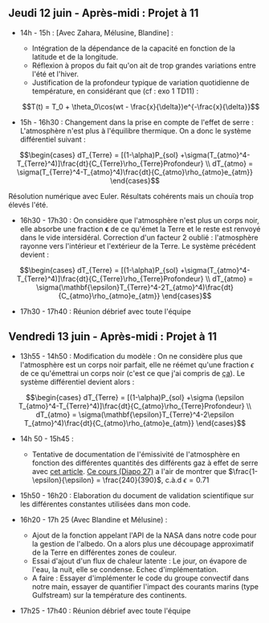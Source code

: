 [comment]: <> (Si la compilation de ce fichier ne fonctionne pas, vous pouvez le retrouver en ligne directement sur cette page Github : https://github.com/Babou-69/Carnet-de-suivi/blob/main/Carnet%20de%20suivi%2013%20juin.md)

## **Jeudi 12 juin - Après-midi : Projet à 11**
* 14h - 15h : [Avec Zahara, Mélusine, Blandine] : 
  * Intégration de la dépendance de la capacité en fonction de la latitude et de la longitude. 
  * Réflexion à propos du fait qu'on ait de trop grandes variations entre l'été et l'hiver.
  * Justification de la profondeur typique de variation quotidienne de température, en considérant que (cf : exo 1 TD11) : 
  
  $$T(t) = T_0 + \theta_0\cos(wt - \frac{x}{\delta})e^{-\frac{x}{\delta}}$$

* 15h - 16h30 : Changement dans la prise en compte de l'effet de serre : L'atmosphère n'est plus à l'équilibre thermique. On a donc le système différentiel suivant : 

$$\begin{cases}
dT_{Terre} = [(1-\alpha)P_{sol} +\sigma(T_{atmo}^4-T_{Terre}^4)]\frac{dt}{C_{Terre}\rho_{Terre}Profondeur} \\
dT_{atmo} = \sigma(T_{Terre}^4-T_{atmo}^4)\frac{dt}{C_{atmo}\rho_{atmo}e_{atm}}
\end{cases}$$

  Résolution numérique avec Euler.
  Résultats cohérents mais un chouïa trop élevés l'été.

* 16h30 - 17h30 : On considère que l'atmosphère n'est plus un corps noir, elle absorbe une fraction $\mathbf{\epsilon}$ de ce qu'émet la Terre et le reste est renvoyé dans le vide intersidéral. Correction d'un facteur 2 oublié : l'atmosphère rayonne vers l'intérieur et l'extérieur de la Terre. Le système précédent devient : 

$$\begin{cases}
dT_{Terre} = [(1-\alpha)P_{sol} +\sigma(T_{atmo}^4-T_{Terre}^4)]\frac{dt}{C_{Terre}\rho_{Terre}Profondeur} \\
dT_{atmo} = \sigma(\mathbf{\epsilon}T_{Terre}^4-2T_{atmo}^4)\frac{dt}{C_{atmo}\rho_{atmo}e_{atm}}
\end{cases}$$

* 17h30 - 17h40 : Réunion débrief avec toute l'équipe

## **Vendredi 13 juin - Après-midi : Projet à 11**
* 13h55 - 14h50 : Modification du modèle : On ne considère plus que l'atmosphère est un corps noir parfait, elle ne réémet qu'une fraction $\epsilon$ de ce qu'émettrai un corps noir (c'est ce que j'ai compris de [ça](https://en.wikipedia.org/wiki/Idealized_greenhouse_model)). Le système différentiel devient alors :  

$$\begin{cases}
dT_{Terre} = [(1-\alpha)P_{sol} +\sigma (\epsilon T_{atmo}^4-T_{Terre}^4)]\frac{dt}{C_{atmo}\rho_{Terre}Profondeur} \\
dT_{atmo} = \sigma(\mathbf{\epsilon}T_{Terre}^4-2\epsilon T_{atmo}^4)\frac{dt}{C_{atmo}\rho_{atmo}e_{atm}}
\end{cases}$$

* 14h 50 - 15h45 :
  * Tentative de documentation de l'émissivité de l'atmosphère en fonction des différentes quantités des différents gaz à effet de serre avec [cet article](https://arxiv.org/pdf/2303.00808). [Ce cours (Diapo 27)](https://web.lmd.jussieu.fr/~jldufres/Exposes/Duf_ERRE_psud_1.pdf) a l'air de montrer que $\frac{1-\epsilon}{\epsilon} = \frac{240}{390}$, c.à.d $\epsilon = 0.71$

* 15h50 - 16h20 : Elaboration du document de validation scientifique sur les différentes constantes utilisées dans mon code.

* 16h20 - 17h 25 (Avec Blandine et Mélusine) : 
  * Ajout de la fonction appelant l'API de la NASA dans notre code pour la gestion de l'albedo. On a alors plus une découpage approximatif de la Terre en différentes zones de couleur.
  * Essai d'ajout d'un flux de chaleur latente : Le jour, on évapore de l'eau, la nuit, elle se condense. Echec d'implémentation.
  * A faire : Essayer d'implémenter le code du groupe convectif dans notre main, essayer de quantifier l'impact des courants marins (type Gulfstream) sur la température des continents.

* 17h25 - 17h40 : Réunion débrief avec toute l'équipe
